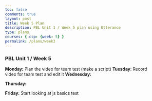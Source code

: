 ```yaml
---
toc: false
comments: true
layout: post
title: Week 5 Plan
description: PBL Unit 1 / Week 5 plan using Utterance
type: plans
courses: { csp: {week: 5} }
permalink: /plans/week3
---
```


### PBL Unit 1 / Week 5
**Monday:**
Plan the video for team test (make a script)
**Tuesday:**
Record video for team test and edit it
**Wednesday:**

**Thursday:**

**Friday:**
Start looking at js basics test

